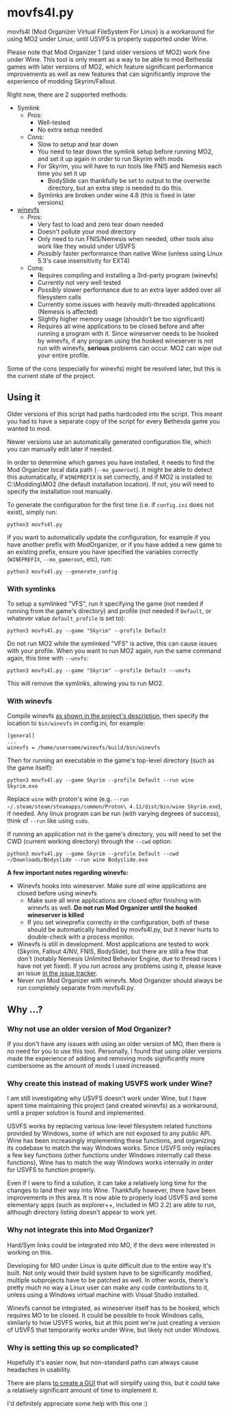 # movfs4l.py

movfs4l (Mod Organizer Virtual FileSystem For Linux) is a workaround for using MO2 under Linux,
until USVFS is properly supported under Wine.

Please note that Mod Organizer 1 (and older versions of MO2) work fine under Wine. This tool
is only meant as a way to be able to mod Bethesda games with later versions of MO2, which feature
significant performance improvements as well as new features that can significantly improve
the experience of modding Skyrim/Fallout.

Right now, there are 2 supported methods:

 * Symlink
   * Pros:
     * Well-tested
     * No extra setup needed
   * Cons:
     * Slow to setup and tear down
     * You need to tear down the symlink setup before running MO2, and set it up again
       in order to run Skyrim with mods
     * For Skyrim, you will have to run tools like FNIS and Nemesis each time you set it up
       * BodySlide can thankfully be set to output to the overwrite directory, but an extra
         step is needed to do this.
     * Symlinks are broken under wine 4.8 (this is fixed in later versions)
 * [winevfs](https://github.com/qsniyg/winevfs)
   * Pros:
     * Very fast to load and zero tear down needed
     * Doesn't pollute your mod directory
     * Only need to run FNIS/Nemesis when needed, other tools also work like they would under USVFS
     * *Possibly* faster performance than native Wine (unless using Linux 5.3's case insensitivity for EXT4)
   * Cons:
     * Requires compiling and installing a 3rd-party program (winevfs)
     * Currently not very well tested
     * *Possibly* slower performance due to an extra layer added over all filesystem calls
     * Currently some issues with heavily multi-threaded applications (Nemesis is affected)
     * Slightly higher memory usage (shouldn't be too significant)
     * Requires all wine applications to be closed before and after running a program with it.
       Since wineserver needs to be hooked by winevfs, if any program using the hooked wineserver
       is not run with winevfs, **serious** problems can occur. MO2 can wipe out your entire profile.

Some of the cons (especially for winevfs) might be resolved later, but this is the current state of
the project.

## Using it

Older versions of this script had paths hardcoded into the script. This meant you had to have
a separate copy of the script for every Bethesda game you wanted to mod.

Newer versions use an automatically generated configuration file, which you can manually edit later if
needed.

In order to determine which games you have installed, it needs to find the Mod Organizer local
data path (`--mo_gameroot`). It might be able to detect this automatically, if `WINEPREFIX` is set
correctly, and if MO2 is installed to C:\Modding\MO2 (the default installation location). If not,
you will need to specify the installation root manually.

To generate the configuration for the first time (i.e. if `config.ini` does not exist), simply run:

    python3 movfs4l.py

If you want to automatically update the configuration, for example if you have another prefix with
ModOrganizer, or if you have added a new game to an existing prefix, ensure you have specified
the variables correctly (`WINEPREFIX`, `--mo_gameroot`, etc), run:

    python3 movfs4l.py --generate_config

### With symlinks

To setup a symlinked "VFS", run it specifying the game (not needed if running from the game's directory)
and profile (not needed if `Default`, or whatever value `default_profile` is set to):

    python3 movfs4l.py --game "Skyrim" --profile Default

Do not run MO2 while the symlinked "VFS" is active, this can cause issues with your profile.
When you want to run MO2 again, run the same command again, this time with `--unvfs`:

    python3 movfs4l.py --game "Skyrim" --profile Default --unvfs

This will remove the symlinks, allowing you to run MO2.

### With winevfs

Compile winevfs [as shown in the project's description](https://github.com/qsniyg/winevfs), then
specify the location to `bin/winevfs` in config.ini, for example:

```
[general]
...
winevfs = /home/username/winevfs/build/bin/winevfs
```

Then for running an executable in the game's top-level directory (such as the game itself):

    python3 movfs4l.py --game Skyrim --profile Default --run wine Skyrim.exe

Replace `wine` with proton's wine (e.g. `--run ~/.steam/steam/steamapps/common/Proton\ 4.11/dist/bin/wine Skyrim.exe`),
if needed. Any linux program can be run (with varying degrees of success), think of `--run` like using `sudo`.

If running an application not in the game's directory, you will need to set the CWD (current working directory)
through the `--cwd` option:

    python3 movfs4l.py --game Skyrim --profile Default --cwd ~/Downloads/Bodyslide --run wine Bodyslide.exe

**A few important notes regarding winevfs:**

 * Winevfs hooks into wineserver. Make sure _all_ wine applications are closed before using winevfs
   * Make sure all wine applications are closed _after_ finishing with winevfs as well. **Do not run Mod Organizer until the hooked wineserver is killed**
   * If you set wineprefix correctly in the configuration, both of these should be automatically handled by movfs4l.py,
     but it never hurts to double-check with a process monitor.
 * Winevfs is still in development. Most applications are tested to work (Skyrim, Fallout 4/NV, FNIS, BodySlide),
   but there are still a few that don't (notably Nemesis Unlimited Behavior Engine, due to thread races I have not yet fixed).
   If you run across any problems using it, please leave an issue [in the issue tracker](https://github.com/qsniyg/winevfs/issues).
 * Never run Mod Organizer with winevfs. Mod Organizer should always be run completely separate from movfs4l.py.

## Why ...?

### Why not use an older version of Mod Organizer?

If you don't have any issues with using an older version of MO, then there is no need for you
to use this tool. Personally, I found that using older versions made the experience of adding
and removing mods significantly more cumbersome as the amount of mods I used increased.

### Why create this instead of making USVFS work under Wine?

I am still investigating why USVFS doesn't work under Wine, but I have spent time maintaining
this project (and created winevfs) as a workaround, until a proper solution is found and implemented.

USVFS works by replacing various low-level filesystem related functions provided by Windows,
some of which are not exposed to any public API. Wine has been increasingly implementing these
functions, and organizing its codebase to match the way Windows works. Since USVFS only replaces
a few key functions (other functions under Windows internally call these functions), Wine has to
match the way Windows works internally in order for USVFS to function properly.

Even if I were to find a solution, it can take a relatively long time for the changes to land
their way into Wine. Thankfully however, there have been improvements in this area. It is now able
to properly load USVFS and some elementary apps (such as explorer++, included in MO 2.2) are able
to run, although directory listing doesn't appear to work yet.

### Why not integrate this into Mod Organizer?

Hard/Sym links could be integrated into MO, if the devs were interested in working on this.

Developing for MO under Linux is quite difficult due to the entire way it's built. Not only
would their build system have to be significantly modified, multiple subprojects have to be
patched as well. In other words, there's pretty much no way a Linux user can make any code
contributions to it, unless using a Windows virtual machine with Visual Studio installed.

Winevfs cannot be integrated, as wineserver itself has to be hooked, which requires MO
to be closed. It could be possible to hook Windows calls, similarly to how USVFS works,
but at this point we're just creating a version of USVFS that temporarily works under Wine,
but likely not under Windows.

### Why is setting this up so complicated?

Hopefully it's easier now, but non-standard paths can always cause headaches in usability.

There are plans
[to create a GUI](https://github.com/ajventer/ksp_stuff/issues/22) that will simplify using
this, but it could take a relatively significant amount of time to implement it.

I'd definitely appreciate some help with this one :)
